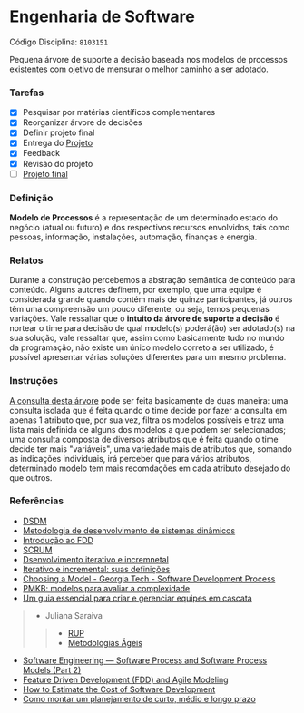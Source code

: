 # Engenharia de Software
 Código Disciplina: ``8103151``


Pequena árvore de suporte a decisão baseada nos modelos de processos existentes com ojetivo de mensurar o melhor caminho a ser adotado.

<h3>Tarefas</h3>

- [x]  Pesquisar por matérias científicos complementares 
- [x]  Reorganizar árvore de decisões
- [x]  Definir projeto final 
- [x]  Entrega do [Projeto](https://github.com/kellyngton/Engenharia-de-software/blob/main/Projeto_Final.pdf)
- [x]  Feedback 
- [x]  Revisão do projeto
- [ ]  [Projeto final](https://github.com/kellyngton/Engenharia-de-software/blob/main/Árvore-de-supporte-a-decisão(correção).pdf)

<h3>Definição</h3>
 
__Modelo de Processos__ é a representação de um determinado estado do negócio (atual ou futuro) e dos respectivos recursos envolvidos, tais como pessoas, informação, instalações, automação, finanças e energia.

<h3>Relatos</h3>

 Durante a construção percebemos a abstração semântica de conteúdo para conteúdo. Alguns autores definem, por exemplo, que uma equipe é considerada grande quando contém mais de quinze participantes, já outros têm uma compreensão um pouco diferente, ou seja, temos pequenas variações. Vale ressaltar que o __intuito da árvore de suporte a decisão__  é nortear o time para decisão de qual modelo(s) poderá(ão) ser adotado(s) na sua solução, vale ressaltar que, assim como basicamente tudo no mundo da programação, não existe um único modelo correto a ser utilizado, é possível apresentar várias soluções diferentes para um mesmo problema. 
 
 <h3>Instruções</h3>
 
  [A consulta desta árvore](https://github.com/kellyngton/Engenharia-de-software/blob/main/Projeto_Final.pdf) pode ser feita basicamente de duas maneira: uma consulta isolada que é feita quando o time decide por fazer a consulta em apenas 1 atributo que, por sua vez, filtra os modelos possíveis e traz uma lista mais definida de alguns dos modelos a que podem ser selecionados; uma consulta composta de diversos atributos que é feita quando o time decide ter mais "variáveis", uma variedade mais de atributos que, somando as indicações individuais, irá perceber que para vários atributos, determinado modelo tem mais recomdações em cada atributo desejado do que outros.   

<h3>Referências</h3>

* [DSDM](https://l.facebook.com/l.php?u=https%3A%2F%2Fprezi.com%2F9oyzbeuh7yaz%2Fdsdm-metodologia-de-desenvolvimento-de-sistemas-dinamicos%2F&h=ATPqsI19SCtR51n21Mx-jmHlDeH_fQwxBLi7nNYb5CkCDE7R_MkRQQsa8kDTiRfRr_GteWorGfVFABQkOBCuMkI2-ScMFTEHHVhZ39oarRdOE7Lm_rJFGqW4y1qA1U72bbLH4c_8ZcIucA)
* [Metodologia de desenvolvimento de sistemas dinâmicos](https://l.facebook.com/l.php?u=https%3A%2F%2Fpt.wikipedia.org%2Fwiki%2FMetodologia_de_desenvolvimento_de_sistemas_din%25C3%25A2micos%23Centro_de_T.C3.A9cnicas_do_DSDM&h=ATPqsI19SCtR51n21Mx-jmHlDeH_fQwxBLi7nNYb5CkCDE7R_MkRQQsa8kDTiRfRr_GteWorGfVFABQkOBCuMkI2-ScMFTEHHVhZ39oarRdOE7Lm_rJFGqW4y1qA1U72bbLH4c_8ZcIucA)
* [Introdução ao FDD](http://www.devmedia.com.br/introducao-ao-fdd-feature-driven-development/27971)
* [SCRUM](http://www.desenvolvimentoagil.com.br/scrum/) 
* [Dsenvolvimento iterativo e incremnetal](https://pt.wikipedia.org/wiki/Desenvolvimento_iterativo_e_incremental)
* [Iterativo e incremental: suas definições](https://www.culturaagil.com.br/iterativo-e-incremental-suas-definicoes/)
* [Choosing a Model - Georgia Tech - Software Development Process](http://ecomputernotes.com/software-engineering/criteria-for-selecting-software-process-models)
* [PMKB: modelos para avaliar a complexidade](https://pmkb.com.br/artigos/modelos-para-avaliar-complexidade/)
* [Um guia essencial para criar e gerenciar equipes em cascata](https://hygger.io/blog/an-essential-guide-to-creating-and-managing-waterfall-teams/)
> * Juliana Saraiva
>>   * [RUP](https://github.com/kellyngton/Engenharia-de-software/issues/2)
>>   * [Metodologias Ágeis](https://github.com/kellyngton/Engenharia-de-software/issues/3)
* [Software Engineering — Software Process and Software Process Models (Part 2)](https://medium.com/omarelgabrys-blog/software-engineering-software-process-and-software-process-models-part-2-4a9d06213fdc)
* [Feature Driven Development (FDD) and Agile Modeling](http://www.agilemodeling.com/essays/fdd.htm)
* [How to Estimate the Cost of Software Development](https://www.spheregen.com/cost-of-software-development/)
* [Como montar um planejamento de curto, médio e longo prazo](https://www.treasy.com.br/blog/planejamento-de-curto-medio-e-longo-prazo/)
